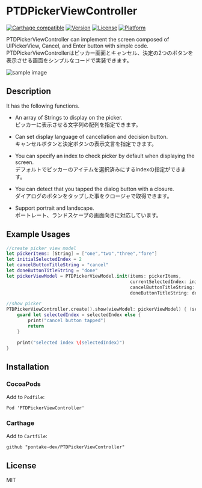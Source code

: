 # PTDPickerViewController

[![Carthage compatible](https://img.shields.io/badge/Carthage-compatible-4BC51D.svg?style=flat)](https://github.com/Carthage/Carthage)
[![Version](https://img.shields.io/cocoapods/v/PTDPickerViewController.svg?style=flat)](http://cocoapods.org/pods/PTDPickerViewController)
[![License](https://img.shields.io/cocoapods/l/PTDPickerViewController.svg?style=flat)](http://cocoapods.org/pods/PTDPickerViewController)
[![Platform](https://img.shields.io/cocoapods/p/PTDPickerViewController.svg?style=flat)](http://cocoapods.org/pods/PTDPickerViewController)


PTDPickerViewController can implement the screen composed of UIPickerView, Cancel, and Enter button with simple code.  
PTDPickerViewControllerはピッカー画面とキャンセル、決定の2つのボタンを表示させる画面をシンプルなコードで実装できます。  

![sample image](https://raw.githubusercontent.com/pontake-dev/PTDPickerViewController/image/PTDPickerViewController_screenshot_001.png)

## Description

It has the following functions.
- An array of Strings to display on the picker.  
ピッカーに表示させる文字列の配列を指定できます。

- Can set display language of cancellation and decision button.  
キャンセルボタンと決定ボタンの表示文言を指定できます。

- You can specify an index to check picker by default when displaying the screen.  
デフォルトでピッカーのアイテムを選択済みにするindexの指定ができます。

-  You can detect that you tapped the dialog button with a closure.  
  ダイアログのボタンをタップした事をクロージャで取得できます。

- Support portrait and landscape.  
ポートレート、ランドスケープの画面向きに対応しています。

## Example Usages

```swift
//create picker view model
let pickerItems: [String] = ["one","two","three","fore"]
let initialSelectedIndex = 2
let cancelButtonTitleString = "cancel"
let doneButtonTitleString = "done"
let pickerViewModel = PTDPickerViewModel.init(items: pickerItems,
                                              currentSelectedIndex: initialSelectedIndex,
                                              cancelButtonTitleString: cancelButtonTitleString,
                                              doneButtonTitleString: doneButtonTitleString)

//show picker
PTDPickerViewController.create().show(viewModel: pickerViewModel) { (selectedIndex) in
    guard let selectedIndex = selectedIndex else {
        print("cancel button tapped")
        return
    }

    print("selected index \(selectedIndex)")
}
```
## Installation

### CocoaPods

Add to `Podfile`:

```
Pod 'PTDPickerViewController'
```

### Carthage

Add to `Cartfile`:

```
github "pontake-dev/PTDPickerViewController"
```

## License

MIT
